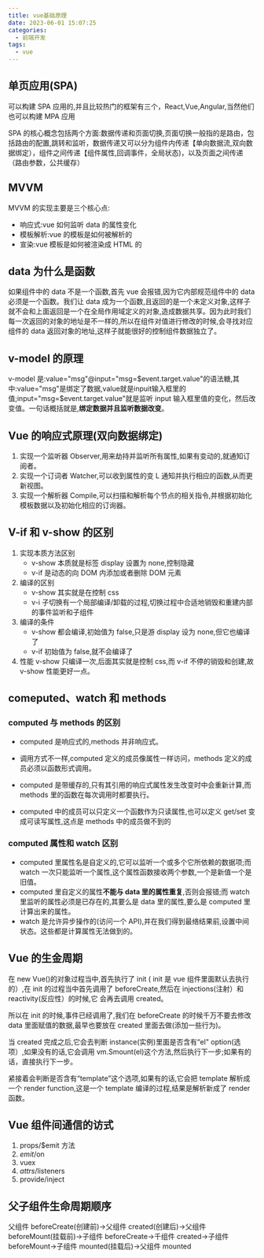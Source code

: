 ```yaml
---
title: vue基础原理
date: 2023-06-01 15:07:25
categories:
  - 前端开发
tags:
  - vue
---
```


## 单页应用(SPA)

可以构建 SPA 应用的,并且比较热门的框架有三个，React,Vue,Angular,当然他们也可以构建 MPA 应用

SPA 的核心概念包括两个方面:数据传递和页面切换,页面切换一般指的是路由，包括路由的配置,跳转和监听，数据传递又可以分为组件内传递【单向数据流,双向数据绑定），组件之间传递【组件属性,回调事件，全局状态)，以及页面之间传递（路由参数，公共缓存）

## MVVM

MVVM 的实现主要是三个核心点:

- 响应式:vue 如何监听 data 的属性变化
- 模板解析:vue 的模板是如何被解析的
- 宣染:vue 模板是如何被渲染成 HTML 的

## data 为什么是函数

如果组件中的 data 不是一个函数,首先 vue 会报错,因为它内部规范组件中的 data 必须是一个函数。我们让 data 成为一个函数,且返回的是一个未定义对象,这样子就不会和上面返回是一个在全局作用域定义的对象,造成数据共享。因为此时我们每一次返回的对象的地址是不一样的,所以在组件对值进行修改的时候,会寻找对应组件的 data 返回对象的地址,这样子就能很好的控制组件数据独立了。

## v-model 的原理

v-model 是:value="msg"@input="msg=$event.target.value"的语法糖,其中:value="msg"是绑定了数据,value就是inpuit输入框里的值;input="msg=$event.target.value"就是监听 input 输入框里值的变化，然后改变值。一句话概括就是,**绑定数据并且监听数据改变**。

## Vue 的响应式原理(双向数据绑定)

1. 实现一个监听器 Observer,用来劫持并监听所有属性,如果有变动的,就通知订阅者。
2. 实现一个订词者 Watcher,可以收到属性的变 L 通知并执行相应的函数,从而更新视图。
3. 实现一个解析器 Compile,可以扫描和解析每个节点的相关指令,并根据初始化模板数据以及初始化相应的订询器。

## V-if 和 v-show 的区别

1. 实现本质方法区别
   - v-show 本质就是标签 display 设置为 none,控制隐藏
   - v-if 是动态的向 DOM 内添加或者删除 DOM 元素
2. 编译的区别
   - v-show 其实就是在控制 css
   - v-i 子切换有一个局部编译/卸载的过程,切换过程中合适地销毁和重建内部的事件监听和子组件
3. 编译的条件
   - v-show 都会编译,初始值为 false,只是游 display 设为 none,但它也编译了
   - v-if 初始值为 false,就不会编译了
4. 性能
   v-show 只编译一次,后面其实就是控制 css,而 v-if 不停的销毁和创建,故 v-show 性能更好一点。

## comeputed、watch 和 methods

### computed 与 methods 的区别

- computed 是响应式的,methods 并非响应式。
- 调用方式不一样,computed 定义的成员像属性一样访问，methods 定义的成员必须以函数形式调用。
- computed 是带缓存的,只有其引用的响应式属性发生改变时中会重新计算,而 methods 里的函数在每次调用时都要执行。

- computed 中的成员可以只定义一个函数作为只读属性,也可以定义 get/set 变成可读写属性,这点是 methods 中的成员做不到的

### computed 属性和 watch 区别

- computed 里属性名是自定义的,它可以监听一个或多个它所依赖的数据项;而 watch 一次只能监听一个属性,这个属性函数接收两个参数,一个是新值一个是旧值。
- computed 里自定义的属性**不能与 data 里的属性重复**,否则会报错;而 watch 里监听的属性必须是已存在的,其要么是 data 里的属性,要么是 computed 里计算出来的属性。
- watch 是允许异步操作的(访问一个 API),并在我们得到最络结果前,设置中间状态。这些都是计算属性无法做到的。

## Vue 的生金周期

在 new Vue()的对象过程当中,首先执行了 init ( init 是 vue 组件里面默认去执行的）,在 init 的过程当中首先调用了 beforeCreate,然后在 injections(注射）和 reactivity(反应性）的时候,它
会再去调用 created。

所以在 init 的时候,事件已经调用了,我们在 beforeCreate 的时候千万不要去修改 data 里面赋值的数据,最早也要放在 created 里面去做(添加一些行为)。

当 created 完成之后,它会去判断 instance(实例)里面是否含有“el" option(选项）,如果没有的话,它会调用 vm.Smount(el)这个方法,然后执行下一步;如果有的话，直接执行下一步。

紧接着会判断是否含有“template”这个选项,如果有的话,它会把 template 解析成一个 render function,这是一个 template 编译的过程,结果是解析新成了 render 函数。

## Vue 组件间通信的访式

1. props/$emit 方法
2. $emit/$on
3. vuex
4. $attrs/$listeners
5. provide/inject

## 父子组件生命周期顺序

父组件 beforeCreate(创建前)->父组件 created(创建后)->父组件 beforeMount(挂载前)->子组件 beforeCreate->千组件 created->子组件 beforeMount->子组件 mounted(挂载后)->父组件 mounted
